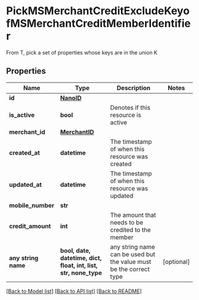 # PickMSMerchantCreditExcludeKeyofMSMerchantCreditMemberIdentifier

From T, pick a set of properties whose keys are in the union K

## Properties
Name | Type | Description | Notes
------------ | ------------- | ------------- | -------------
**id** | [**NanoID**](NanoID.md) |  | 
**is_active** | **bool** | Denotes if this resource is active | 
**merchant_id** | [**MerchantID**](MerchantID.md) |  | 
**created_at** | **datetime** | The timestamp of when this resource was created | 
**updated_at** | **datetime** | The timestamp of when this resource was updated | 
**mobile_number** | **str** |  | 
**credit_amount** | **int** | The amount that needs to be credited to the member | 
**any string name** | **bool, date, datetime, dict, float, int, list, str, none_type** | any string name can be used but the value must be the correct type | [optional]

[[Back to Model list]](../README.md#documentation-for-models) [[Back to API list]](../README.md#documentation-for-api-endpoints) [[Back to README]](../README.md)


